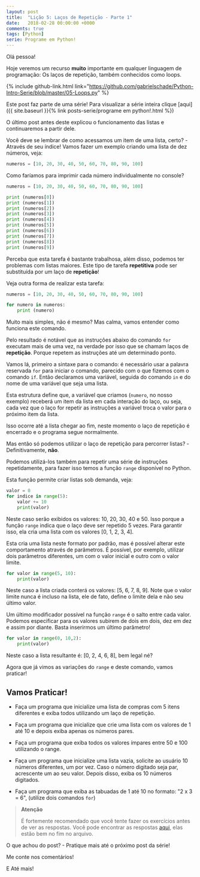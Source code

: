 ```yaml
---
layout: post
title:  "Lição 5: Laços de Repetição - Parte 1"
date:   2018-02-28 00:00:00 +0000
comments: true
tags: [Python]
serie: Programe em Python!
---
```


Olá pessoa!

Hoje veremos um recurso **muito** importante em qualquer linguagem de programação: Os laços de repetição, também conhecidos como loops.

<!--more-->

{% include github-link.html link="https://github.com/gabrielschade/Python-Intro-Serie/blob/master/05-Loops.py" %} 

Este post faz parte de uma série! Para visualizar a série inteira clique [aqui]({{ site.baseurl }}{% link posts-serie/programe em python!.html %})

O último post antes deste explicou o funcionamento das listas e continuaremos a partir dele.

Você deve se lembrar de como acessamos um item de uma lista, certo? -Através de seu índice! Vamos fazer um exemplo criando uma lista de dez números, veja:

```python
numeros = [10, 20, 30, 40, 50, 60, 70, 80, 90, 100]
```

Como faríamos para imprimir cada número individualmente no console?

```python
numeros = [10, 20, 30, 40, 50, 60, 70, 80, 90, 100]

print (numeros[0])
print (numeros[1])
print (numeros[2])
print (numeros[3])
print (numeros[4])
print (numeros[5])
print (numeros[6])
print (numeros[7])
print (numeros[8])
print (numeros[9])
```
Perceba que esta tarefa é bastante trabalhosa, além disso, podemos ter problemas com listas maiores. Este tipo de tarefa **repetitiva** pode ser substituída por um laço de **repetição**!

Veja outra forma de realizar esta tarefa:

```python
numeros = [10, 20, 30, 40, 50, 60, 70, 80, 90, 100]

for numero in numeros:
    print (numero)
```
Muito mais simples, não é mesmo? Mas calma, vamos entender como funciona este comando. 

Pelo resultado é notável que as instruções abaixo do comando `for` executam mais de uma vez, na verdade por isso que se chamam laços de **repetição**. Porque repetem as instruções até um determinado ponto.

Vamos lá, primeiro a sintaxe para o comando: é necessário usar a palavra reservada `for` para iniciar o comando, parecido com o que fizemos com o comando `if`. Então declaramos uma variável, seguida do comando `in` e do nome de uma variável que seja uma lista.

Esta estrutura define que, a variável que criamos (`numero`, no nosso exemplo) receberá um item da lista em cada interação do laço, ou seja, cada vez que o laço for repetir as instruções a variável troca o valor para o próximo item da lista.

Isso ocorre até a lista chegar ao fim, neste momento o laço de repetição é encerrado e o programa segue normalmente.

Mas então só podemos utilizar o laço de repetição para percorrer listas? -Definitivamente, **não**.

Podemos utilizá-los também para repetir uma série de instruções repetidamente, para fazer isso temos a função `range` disponível no Python.

Esta função permite criar listas sob demanda, veja:

```python
valor = 0
for indice in range(5):
    valor += 10
    print(valor)
```

Neste caso serão exibidos os valores: 10, 20, 30, 40 e 50. Isso porque a função `range` indica que o laço deve ser repetido 5 vezes. Para garantir isso, ela cria uma lista com os valores [0, 1, 2, 3, 4].

Esta cria uma lista neste formato por padrão, mas é possível alterar este comportamento através de parâmetros. É possível, por exemplo, utilizar dois parâmetros diferentes, um com o valor inicial e outro com o valor limite.

```python
for valor in range(5, 10):
    print(valor)
```
Neste caso a lista criada conterá os valores: [5, 6, 7, 8, 9]. Note que o valor limite nunca é incluso na lista, ele de fato, define o limite dela e não seu último valor.

Um último modificador possível na função `range` é o salto entre cada valor. Podemos especificar para os valores subirem de dois em dois, dez em dez e assim por diante. Basta inserirmos um último parâmetro!

```python
for valor in range(0, 10,2):
    print(valor)
```
Neste caso a lista resultante é: [0, 2, 4, 6, 8], bem legal né?

Agora que já vimos as variações do `range` e deste comando, vamos praticar!

## Vamos Praticar!

* Faça um programa que inicialize uma lista de compras com 5 itens diferentes e exiba todos utilizando um laço de repetição.

* Faça um programa que inicialize que crie uma lista com os valores de 1 até 10 e depois exiba apenas os números pares. 

* Faça um programa que exiba todos os valores ímpares entre 50 e 100 utilizando o range.

* Faça um programa que inicialize uma lista vazia, solicite ao usuário 10 números diferentes, um por vez. Caso o número digitado seja par, acrescente um ao seu valor. Depois disso, exiba os 10 números digitados.

* Faça um programa que exiba as tabuadas de 1 até 10 no formato: "2 x 3 = 6", (utilize dois comandos `for`)

> **Atenção**
> 
> É fortemente recomendado que você tente fazer os exercícios antes de ver as respostas.
> Você pode encontrar as respostas [aqui](https://github.com/gabrielschade/Python-Intro-Serie/blob/master/05-Loops.py), elas estão bem no fim no arquivo.

O que achou do post? - Pratique mais até o próximo post da série!

Me conte nos comentários!

E Até mais!